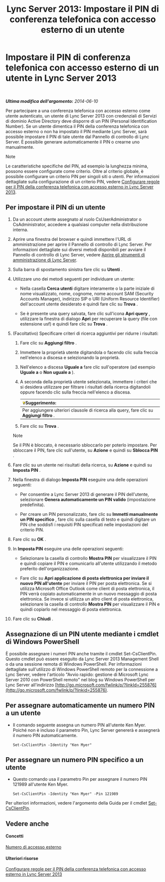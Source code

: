﻿---
title: 'Lync Server 2013: Impostare il PIN di conferenza telefonica con accesso esterno di un utente'
TOCTitle: Impostare il PIN di conferenza telefonica con accesso esterno di un utente
ms:assetid: 4252b5a5-4267-4513-b18e-0253a8d66f72
ms:mtpsurl: https://technet.microsoft.com/it-it/library/Gg520985(v=OCS.15)
ms:contentKeyID: 49300351
ms.date: 08/24/2015
mtps_version: v=OCS.15
ms.translationtype: HT
---

# Impostare il PIN di conferenza telefonica con accesso esterno di un utente in Lync Server 2013

 

_**Ultima modifica dell'argomento:** 2014-06-10_

Per partecipare a una conferenza telefonica con accesso esterno come utente autenticato, un utente di Lync Server 2013 con credenziali di Servizi di dominio Active Directory deve disporre di un PIN (Personal Identification Number). Se un utente dimentica il PIN della conferenza telefonica con accesso esterno o non ha impostato il PIN mediante Lync Server, sarà possibile impostare il PIN di tale utente dal Pannello di controllo di Lync Server. È possibile generare automaticamente il PIN o crearne uno manualmente.


> [!NOTE]
> Le caratteristiche specifiche del PIN, ad esempio la lunghezza minima, possono essere configurate come criterio. Oltre al criterio globale, è possibile configurare un criterio PIN per singoli siti o utenti. Per informazioni dettagliate sulla configurazione di un criterio PIN, vedere <A href="lync-server-2013-configure-dial-in-conferencing-personal-identification-number-pin-rules.md">Configurare regole per il PIN della conferenza telefonica con accesso esterno in Lync Server 2013</A>.



## Per impostare il PIN di un utente

1.  Da un account utente assegnato al ruolo CsUserAdministrator o CsAdministrator, accedere a qualsiasi computer nella distribuzione interna.

2.  Aprire una finestra del browser e quindi immettere l'URL di amministrazione per aprire il Pannello di controllo di Lync Server. Per informazioni dettagliate sui diversi metodi disponibili per avviare il Pannello di controllo di Lync Server, vedere [Aprire gli strumenti di amministrazione di Lync Server](lync-server-2013-open-lync-server-administrative-tools.md).

3.  Sulla barra di spostamento sinistra fare clic su **Utenti** .

4.  Utilizzare uno dei metodi seguenti per individuare un utente:
    
      - Nella casella **Cerca utenti** digitare interamente o la parte iniziale di nome visualizzato, nome, cognome, nome account SAM (Security Accounts Manager), indirizzo SIP o URI (Uniform Resource Identifier) dell'account utente desiderato e quindi fare clic su **Trova** .
    
      - Se è presente una query salvata, fare clic sull'icona **Apri query** , utilizzare la finestra di dialogo **Apri** per recuperare la query (file con estensione usf) e quindi fare clic su **Trova** .

5.  (Facoltativo) Specificare criteri di ricerca aggiuntivi per ridurre i risultati:
    
    1.  Fare clic su **Aggiungi filtro** .
    
    2.  Immettere la proprietà utente digitandola o facendo clic sulla freccia nell'elenco a discesa e selezionando la proprietà.
    
    3.  Nell'elenco a discesa **Uguale a** fare clic sull'operatore (ad esempio **Uguale a** o **Non uguale a** ).
    
    4.  A seconda della proprietà utente selezionata, immettere i criteri che si desidera utilizzare per filtrare i risultati della ricerca digitandoli oppure facendo clic sulla freccia nell'elenco a discesa.
        
        <table>
        <thead>
        <tr class="header">
        <th><img src="images/Gg398201.tip(OCS.15).gif" title="tip" alt="tip" />Suggerimento:</th>
        </tr>
        </thead>
        <tbody>
        <tr class="odd">
        <td>Per aggiungere ulteriori clausole di ricerca alla query, fare clic su <strong>Aggiungi filtro</strong> .</td>
        </tr>
        </tbody>
        </table>
    
    5.  Fare clic su **Trova** .
    

    > [!NOTE]
    > Se il PIN è bloccato, è necessario sbloccarlo per poterlo impostare. Per sbloccare il PIN, fare clic sull'utente, su <STRONG>Azione</STRONG> e quindi su <STRONG>Sblocca PIN</STRONG> .



6.  Fare clic su un utente nei risultati della ricerca, su **Azione** e quindi su **Imposta PIN** .

7.  Nella finestra di dialogo **Imposta PIN** eseguire una delle operazioni seguenti:
    
      - Per consentire a Lync Server 2013 di generare il PIN dell'utente, selezionare **Genera automaticamente un PIN valido** (impostazione predefinita).
    
      - Per creare un PIN personalizzato, fare clic su **Immetti manualmente un PIN specifico** , fare clic sulla casella di testo e quindi digitare un PIN che soddisfi i requisiti PIN specificati nelle impostazioni del criterio PIN.

8.  Fare clic su **OK** .

9.  In **Imposta PIN** eseguire una delle operazioni seguenti:
    
      - Selezionare la casella di controllo **Mostra PIN** per visualizzare il PIN e quindi copiare il PIN e comunicarlo all'utente utilizzando il metodo preferito dell'organizzazione.
    
      - Fare clic su **Apri applicazione di posta elettronica per inviare il nuovo PIN all'utente** per inviare il PIN per posta elettronica. Se si utilizza Microsoft Office Outlook come client di posta elettronica, il PIN verrà copiato automaticamente in un nuovo messaggio di posta elettronica. Se invece si utilizza un altro client di posta elettronica, selezionare la casella di controllo **Mostra PIN** per visualizzare il PIN e quindi copiarlo nel messaggio di posta elettronica.

10. Fare clic su **Chiudi** .

## Assegnazione di un PIN utente mediante i cmdlet di Windows PowerShell

È possibile assegnare i numeri PIN anche tramite il cmdlet Set-CsClientPin. Questo cmdlet può essere eseguito da Lync Server 2013 Management Shell o da una sessione remota di Windows PowerShell. Per informazioni dettagliate sull'utilizzo di Windows PowerShell remoto per la connessione a Lync Server, vedere l'articolo "Avvio rapido: gestione di Microsoft Lync Server 2010 con PowerShell remoto" nel blog su Windows PowerShell per Lync Server all'indirizzo [http://go.microsoft.com/fwlink/p/?linkId=255876](http://go.microsoft.com/fwlink/p/?linkid=255876).

## Per assegnare automaticamente un numero PIN a un utente

  - Il comando seguente assegna un numero PIN all'utente Ken Myer. Poiché non è incluso il parametro Pin, Lync Server genererà e assegnerà il numero PIN automaticamente.
    
        Set-CsClientPin -Identity "Ken Myer" 

## Per assegnare un numero PIN specifico a un utente

  - Questo comando usa il parametro Pin per assegnare il numero PIN 121989 all'utente Ken Myer.
    
        Set-CsClientPin -Identity "Ken Myer" -Pin 121989

Per ulteriori informazioni, vedere l'argomento della Guida per il cmdlet [Set-CsClientPin](set-csclientpin.md).

## Vedere anche

#### Concetti

[Numero di accesso esterno](https://technet.microsoft.com/it-it/library/gg133674\(v=ocs.15\))  

#### Ulteriori risorse

[Configurare regole per il PIN della conferenza telefonica con accesso esterno in Lync Server 2013](lync-server-2013-configure-dial-in-conferencing-personal-identification-number-pin-rules.md)

